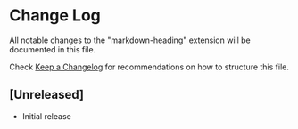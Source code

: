 # Change Log

All notable changes to the "markdown-heading" extension will be documented in this file.

Check [Keep a Changelog](http://keepachangelog.com/) for recommendations on how to structure this file.

## [Unreleased]

- Initial release